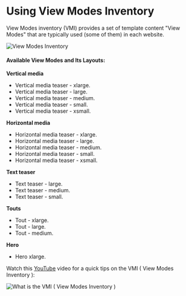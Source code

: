 # Using View Modes Inventory

View Modes inventory \(VMI\) provides a set of template content "View Modes" that are typically used \(some of them\) in each website.

![View Modes Inventory](https://www.drupal.org/files/varbase-vmi.gif)

#### Available View Modes and Its Layouts:

**Vertical media**

* Vertical media teaser - xlarge.
* Vertical media teaser - large.
* Vertical media teaser - medium.
* Vertical media teaser - small.
* Vertical media teaser - xsmall.

**Horizontal media**

* Horizontal media teaser - xlarge.
* Horizontal media teaser - large.
* Horizontal media teaser - medium.
* Horizontal media teaser - small.
* Horizontal media teaser - xsmall.

**Text teaser**

* Text teaser - large.
* Text teaser - medium.
* Text teaser - small.

**Touts**

* Tout - xlarge.
* Tout - large.
* Tout - medium.

**Hero**

* Hero xlarge.

Watch this [YouTube](https://www.youtube.com/watch?v=dh36h9z4LJ8) video for a quick tips on the VMI \( View Modes Inventory \):

![ What is the VMI \( View Modes Inventory \)](https://www.drupal.org/files/issues/2019-08-16/Varbase%20quick%20tips_%20What%20is%20the%20VMI%20%28%20View%20Modes%20Inventory%20%29%20and%20How%20to%20make%20full%20use%20of%20it%20-%20Edited.gif)

